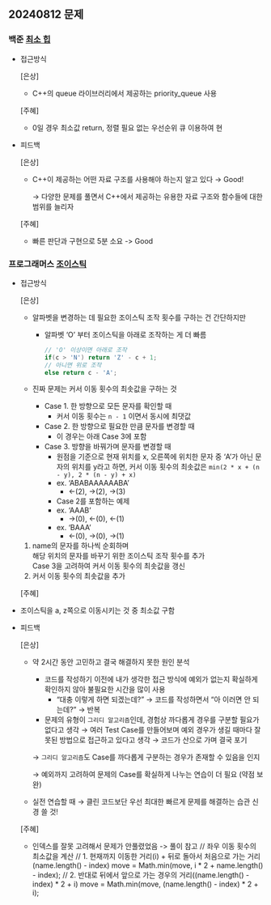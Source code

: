 ## 20240812 문제

### 백준 [최소 힙](https://www.acmicpc.net/problem/1927)

- 접근방식

  [은상]
  - C++의 queue 라이브러리에서 제공하는 priority_queue 사용
  
  [주혜]
  - 0일 경우 최소값 return, 정렬 필요 없는 우선순위 큐 이용하여 현
  
- 피드백

  [은상]
  - C++이 제공하는 어떤 자료 구조를 사용해야 하는지 알고 있다 → Good!
    
    → 다양한 문제를 풀면서 C++에서 제공하는 유용한 자료 구조와 함수들에 대한 범위를 늘리자
  
  [주혜]
  - 빠른 판단과 구현으로 5분 소요 -> Good

### 프로그래머스 [조이스틱](https://school.programmers.co.kr/learn/courses/30/lessons/42860)

- 접근방식

  [은상]
  - 알파벳을 변경하는 데 필요한 조이스틱 조작 횟수를 구하는 건 간단하지만
    - 알파벳 ‘O’ 부터 조이스틱을 아래로 조작하는 게 더 빠름
        
        ```cpp
        // 'O' 이상이면 아래로 조작
        if(c > 'N') return 'Z' - c + 1;
        // 아니면 위로 조작
        else return c - 'A';
        ```
        
  - 진짜 문제는 커서 이동 횟수의 최솟값을 구하는 것
    - Case 1. 한 방향으로 모든 문자를 확인할 때
        - 커서 이동 횟수는 `n - 1`  이면서 동시에 최댓값
    - Case 2. 한 방향으로 필요한 만큼 문자를 변경할 때
        - 이 경우는 아래 Case 3에 포함
    - Case 3. 방향을 바꿔가며 문자를 변경할 때
        - 원점을 기준으로 현재 위치를 x, 오른쪽에 위치한 문자 중 ‘A’가 아닌 문자의 위치를 y라고 하면, 커서 이동 횟수의 최솟값은 `min(2 * x + (n - y), 2 * (n - y) + x)`
        - ex. ‘ABABAAAAAABA’
            - ←(2), →(2), →(3)
        - Case 2를 포함하는 예제
        - ex. ‘AAAB’
            - →(0), ←(0), ←(1)
        - ex. ‘BAAA’
            - ←(0), →(0), →(1)
  1. name의 문자를 하나씩 순회하며<br>
     해당 위치의 문자를 바꾸기 위한 조이스틱 조작 횟수를 추가<br>
     Case 3을 고려하여 커서 이동 횟수의 최솟값을 갱신
  2. 커서 이동 횟수의 최솟값을 추가

  [주혜]
- 조이스틱을 a, z쪽으로 이동시키는 것 중 최소값 구함
  
  
- 피드백

  [은상]
  - 약 2시간 동안 고민하고 결국 해결하지 못한 원인 분석
    - 코드를 작성하기 이전에 내가 생각한 접근 방식에 예외가 없는지 확실하게 확인하지 않아 불필요한 시간을 많이 사용
        - “대충 이렇게 하면 되겠는데?” → 코드를 작성하면서 “아 이러면 안 되는데?” → 반복
    - 문제의 유형이 `그리디 알고리즘`인데, 경험상 까다롭게 경우를 구분할 필요가 없다고 생각 → 여러 Test Case를 만들어보며 예외 경우가 생길 때마다 잘못된 방법으로 접근하고 있다고 생각 → 코드가 산으로 가며 결국 포기
    
    → `그리디 알고리즘`도 Case를 까다롭게 구분하는 경우가 존재할 수 있음을 인지
    
    → 예외까지 고려하여 문제의 Case를 확실하게 나누는 연습이 더 필요 (약점 보완)
    
  - 실전 연습할 때 → 클린 코드보단 우선 최대한 빠르게 문제를 해결하는 습관 신경 쓸 것!
  
  [주혜]
  - 인덱스를 잘못 고려해서 문제가 안풀렸었음 -> 풀이 참고
           // 좌우 이동 횟수의 최소값을 계산
            // 1. 현재까지 이동한 거리(i) + 뒤로 돌아서 처음으로 가는 거리(name.length() - index)
            move = Math.min(move, i * 2 + name.length() - index);
            // 2. 반대로 뒤에서 앞으로 가는 경우의 거리((name.length() - index) * 2 + i)
            move = Math.min(move, (name.length() - index) * 2 + i);

  
